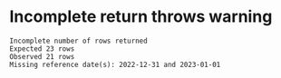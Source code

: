 # Incomplete return throws warning

    Incomplete number of rows returned
    Expected 23 rows
    Observed 21 rows
    Missing reference date(s): 2022-12-31 and 2023-01-01

